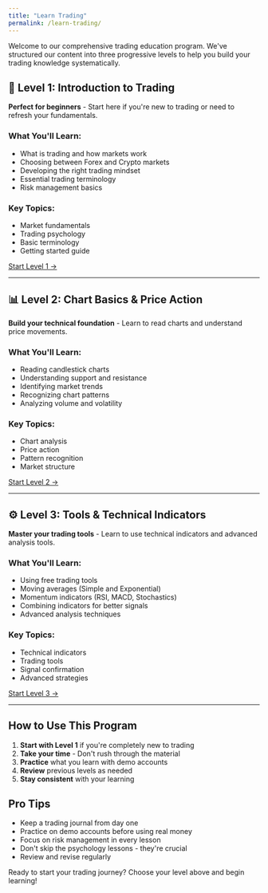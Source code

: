 ```yaml
---
title: "Learn Trading"
permalink: /learn-trading/
---
```


Welcome to our comprehensive trading education program. We've structured our content into three progressive levels to help you build your trading knowledge systematically.

## 🧠 Level 1: Introduction to Trading

**Perfect for beginners** - Start here if you're new to trading or need to refresh your fundamentals.

### What You'll Learn:
- What is trading and how markets work
- Choosing between Forex and Crypto markets
- Developing the right trading mindset
- Essential trading terminology
- Risk management basics

### Key Topics:
- Market fundamentals
- Trading psychology
- Basic terminology
- Getting started guide

[Start Level 1 →](/categories/level-1-introduction/)

---

## 📊 Level 2: Chart Basics & Price Action

**Build your technical foundation** - Learn to read charts and understand price movements.

### What You'll Learn:
- Reading candlestick charts
- Understanding support and resistance
- Identifying market trends
- Recognizing chart patterns
- Analyzing volume and volatility

### Key Topics:
- Chart analysis
- Price action
- Pattern recognition
- Market structure

[Start Level 2 →](/categories/level-2-chart-basics/)

---

## ⚙️ Level 3: Tools & Technical Indicators

**Master your trading tools** - Learn to use technical indicators and advanced analysis tools.

### What You'll Learn:
- Using free trading tools
- Moving averages (Simple and Exponential)
- Momentum indicators (RSI, MACD, Stochastics)
- Combining indicators for better signals
- Advanced analysis techniques

### Key Topics:
- Technical indicators
- Trading tools
- Signal confirmation
- Advanced strategies

[Start Level 3 →](/categories/level-3-tools/)

---

## How to Use This Program

1. **Start with Level 1** if you're completely new to trading
2. **Take your time** - Don't rush through the material
3. **Practice** what you learn with demo accounts
4. **Review** previous levels as needed
5. **Stay consistent** with your learning

## Pro Tips

- Keep a trading journal from day one
- Practice on demo accounts before using real money
- Focus on risk management in every lesson
- Don't skip the psychology lessons - they're crucial
- Review and revise regularly

Ready to start your trading journey? Choose your level above and begin learning! 